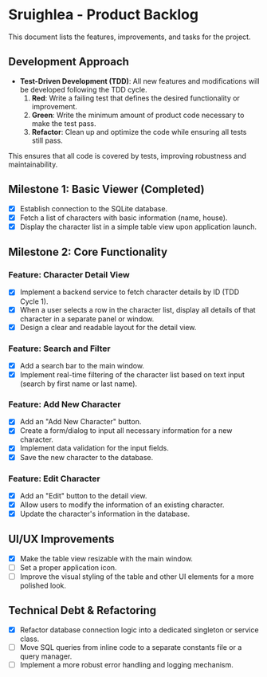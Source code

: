 # Sruighlea - Product Backlog

This document lists the features, improvements, and tasks for the project.

## Development Approach

- **Test-Driven Development (TDD)**: All new features and modifications will be developed following the TDD cycle.
  1.  **Red**: Write a failing test that defines the desired functionality or improvement.
  2.  **Green**: Write the minimum amount of product code necessary to make the test pass.
  3.  **Refactor**: Clean up and optimize the code while ensuring all tests still pass.

This ensures that all code is covered by tests, improving robustness and maintainability.

## Milestone 1: Basic Viewer (Completed)

- [x] Establish connection to the SQLite database.
- [x] Fetch a list of characters with basic information (name, house).
- [x] Display the character list in a simple table view upon application launch.

## Milestone 2: Core Functionality

### Feature: Character Detail View
- [x] Implement a backend service to fetch character details by ID (TDD Cycle 1).
- [x] When a user selects a row in the character list, display all details of that character in a separate panel or window.
- [x] Design a clear and readable layout for the detail view.

### Feature: Search and Filter
- [x] Add a search bar to the main window.
- [x] Implement real-time filtering of the character list based on text input (search by first name or last name).

### Feature: Add New Character
- [x] Add an "Add New Character" button.
- [x] Create a form/dialog to input all necessary information for a new character.
- [x] Implement data validation for the input fields.
- [x] Save the new character to the database.

### Feature: Edit Character
- [x] Add an "Edit" button to the detail view.
- [x] Allow users to modify the information of an existing character.
- [x] Update the character's information in the database.

## UI/UX Improvements

- [x] Make the table view resizable with the main window.
- [ ] Set a proper application icon.
- [ ] Improve the visual styling of the table and other UI elements for a more polished look.

## Technical Debt & Refactoring

- [x] Refactor database connection logic into a dedicated singleton or service class.
- [ ] Move SQL queries from inline code to a separate constants file or a query manager.
- [ ] Implement a more robust error handling and logging mechanism.